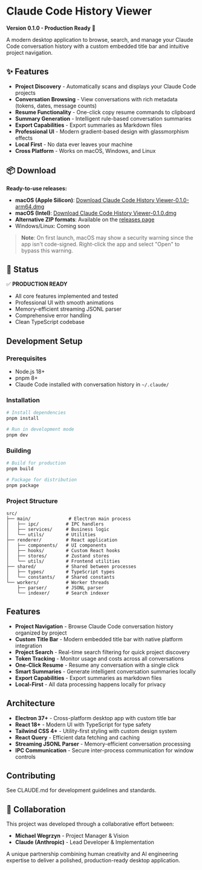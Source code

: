 # Claude Code History Viewer

**Version 0.1.0 - Production Ready** 🚀

A modern desktop application to browse, search, and manage your Claude Code conversation history with a custom embedded title bar and intuitive project navigation.

## ✨ Features

- **Project Discovery** - Automatically scans and displays your Claude Code projects
- **Conversation Browsing** - View conversations with rich metadata (tokens, dates, message counts)  
- **Resume Functionality** - One-click copy resume commands to clipboard
- **Summary Generation** - Intelligent rule-based conversation summaries
- **Export Capabilities** - Export summaries as Markdown files
- **Professional UI** - Modern gradient-based design with glassmorphism effects
- **Local First** - No data ever leaves your machine
- **Cross Platform** - Works on macOS, Windows, and Linux

## 📦 Download

**Ready-to-use releases:**
- **macOS (Apple Silicon)**: [Download Claude Code History Viewer-0.1.0-arm64.dmg](https://github.com/MichaelWegrzyn/claude-code-history/releases/latest/download/Claude%20Code%20History%20Viewer-0.1.0-arm64.dmg)
- **macOS (Intel)**: [Download Claude Code History Viewer-0.1.0.dmg](https://github.com/MichaelWegrzyn/claude-code-history/releases/latest/download/Claude%20Code%20History%20Viewer-0.1.0.dmg)
- **Alternative ZIP formats**: Available on the [releases page](https://github.com/MichaelWegrzyn/claude-code-history/releases/latest)
- Windows/Linux: Coming soon

> **Note**: On first launch, macOS may show a security warning since the app isn't code-signed. Right-click the app and select "Open" to bypass this warning.

## 🎯 Status

✅ **PRODUCTION READY**
- All core features implemented and tested
- Professional UI with smooth animations
- Memory-efficient streaming JSONL parser
- Comprehensive error handling
- Clean TypeScript codebase

## Development Setup

### Prerequisites
- Node.js 18+
- pnpm 8+
- Claude Code installed with conversation history in `~/.claude/`

### Installation
```bash
# Install dependencies
pnpm install

# Run in development mode
pnpm dev
```

### Building
```bash
# Build for production
pnpm build

# Package for distribution
pnpm package
```

### Project Structure
```
src/
├── main/              # Electron main process
│   ├── ipc/          # IPC handlers
│   ├── services/     # Business logic
│   └── utils/        # Utilities
├── renderer/         # React application
│   ├── components/   # UI components
│   ├── hooks/        # Custom React hooks
│   ├── stores/       # Zustand stores
│   └── utils/        # Frontend utilities
├── shared/           # Shared between processes
│   ├── types/        # TypeScript types
│   └── constants/    # Shared constants
└── workers/          # Worker threads
    ├── parser/       # JSONL parser
    └── indexer/      # Search indexer
```

## Features
- **Project Navigation** - Browse Claude Code conversation history organized by project
- **Custom Title Bar** - Modern embedded title bar with native platform integration
- **Project Search** - Real-time search filtering for quick project discovery
- **Token Tracking** - Monitor usage and costs across all conversations
- **One-Click Resume** - Resume any conversation with a single click
- **Smart Summaries** - Generate intelligent conversation summaries locally
- **Export Capabilities** - Export summaries as markdown files
- **Local-First** - All data processing happens locally for privacy

## Architecture
- **Electron 37+** - Cross-platform desktop app with custom title bar
- **React 18+** - Modern UI with TypeScript for type safety
- **Tailwind CSS 4+** - Utility-first styling with custom design system
- **React Query** - Efficient data fetching and caching
- **Streaming JSONL Parser** - Memory-efficient conversation processing
- **IPC Communication** - Secure inter-process communication for window controls

## Contributing
See CLAUDE.md for development guidelines and standards.

## 🤝 Collaboration

This project was developed through a collaborative effort between:
- **Michael Wegrzyn** - Project Manager & Vision
- **Claude (Anthropic)** - Lead Developer & Implementation

A unique partnership combining human creativity and AI engineering expertise to deliver a polished, production-ready desktop application.